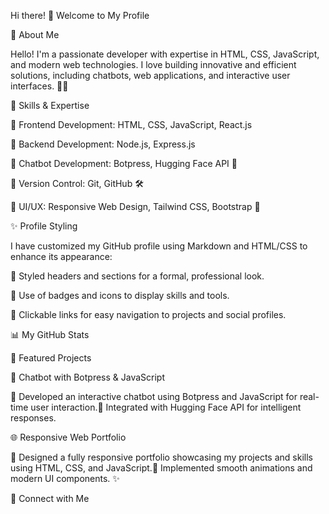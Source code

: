 Hi there! 👋 Welcome to My Profile

🚀 About Me

Hello! I'm a passionate developer with expertise in HTML, CSS, JavaScript, and modern web technologies. I love building innovative and efficient solutions, including chatbots, web applications, and interactive user interfaces. 🚀💡

🎯 Skills & Expertise

🔹 Frontend Development: HTML, CSS, JavaScript, React.js

🔹 Backend Development: Node.js, Express.js

🔹 Chatbot Development: Botpress, Hugging Face API 🤖

🔹 Version Control: Git, GitHub 🛠️

🔹 UI/UX: Responsive Web Design, Tailwind CSS, Bootstrap 🎨

✨ Profile Styling

I have customized my GitHub profile using Markdown and HTML/CSS to enhance its appearance:

🎨 Styled headers and sections for a formal, professional look.

📌 Use of badges and icons to display skills and tools.

🔗 Clickable links for easy navigation to projects and social profiles.

📊 My GitHub Stats



🚀 Featured Projects

🤖 Chatbot with Botpress & JavaScript

🔹 Developed an interactive chatbot using Botpress and JavaScript for real-time user interaction.🔹 Integrated with Hugging Face API for intelligent responses.

🌐 Responsive Web Portfolio

🔹 Designed a fully responsive portfolio showcasing my projects and skills using HTML, CSS, and JavaScript.🔹 Implemented smooth animations and modern UI components. ✨

🔗 Connect with Me

